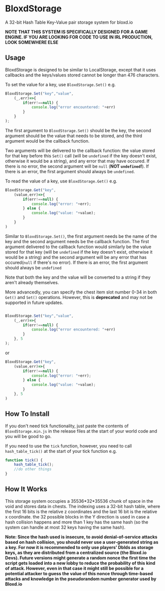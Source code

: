 # BloxdStorage
A 32-bit Hash Table Key-Value pair storage system for bloxd.io

**NOTE THAT THIS SYSTEM IS SPECIFICALLY DESIGNED FOR A GAME ENGINE. IF YOU ARE LOOKING FOR CODE TO USE IN IRL PRODUCTION, LOOK SOMEWHERE ELSE**

## Usage
BloxdStorage is designed to be similar to LocalStorage, except that it uses callbacks and the keys/values stored cannot be longer than 476 characters.

To set the value for a key, use `BloxdStorage.Set()` e.g.

```js
BloxdStorage.Set("key","value",
    (_,err)=>{
        if(err!==null) {
            console.log("error encountered: "+err)
        }
    }
);
```

The first argument to `BloxdStorage.Set()` should be the key, the second argument should be the value that needs to be stored, and the third argument would be the callback function.

Two arguments will be delivered to the callback function: the value stored for that key before this `Set()` call (will be `undefined` if the key doesn't exist, otherwise it would be a string), and any error that may have occured. If there is no error, the second argument will be `null` (**NOT `undefined`!**). If there is an error, the first argument should always be `undefined`.

To read the value of a key, use `BloxdStorage.Get()` e.g.

```js
BloxdStorage.Get("key",
    (value,err)=>{
        if(err!==null) {
            console.log("error: "+err);
        } else {
            console.log("value: "+value);
        }
    }
)
```

Similar to `BloxdStorage.Set()`, the first argument needs be the name of the key and the second argument needs be the callback function. The first argument delivered to the callback function would similarly be the value stored for that key (will be `undefined` if the key doesn't exist, otherwise it would be a string) and the second argument will be any error that has occured(`null` if there's no error). If there is an error, the first argument should always be `undefined`

Note that both the key and the value will be converted to a string if they aren't already themselves.

More advancedly, you can specify the chest item slot number 0-34 in both `Get()` and `Set()` operations. However, this is **deprecated** and may not be supported in future updates.

```js

BloxdStorage.Set("key","value",
    (_,err)=>{
        if(err!==null) {
            console.log("error encountered: "+err)
        }
    }, 5
);
```

or

```js
BloxdStorage.Get("key",
    (value,err)=>{
        if(err!==null) {
            console.log("error: "+err);
        } else {
            console.log("value: "+value);
        }
    }, 5
)
```

## How To Install

If you don't need tick functionality, just paste the contents of `BloxdStorage.min.js` in the release files at the start of your world code and you will be good to go.

If you need to use the `tick` function, however, you need to call `hash_table_tick()` at the start of your tick function e.g.

```js
function tick() {
    hash_table_tick();
    //do other things
}
```

## How It Works

This storage system occupies a 35536\*32\*35536 chunk of space in the void and stores data in chests. The indexing uses a 32-bit hash table, where the first 16 bits is the relative z coordinates and the last 16 bit is the relative x coordinate. the 32 possible blocks in the Y direction is used in case a hash collision happens and more than 1 key has the same hash (so the system can handle at most 32 keys having the same hash).

**Note: Since the hash used is insecure, to avoid denial-of-service attacks based on hash collision, you should never use a user-generated string as a key. For now it is recommended to only use players' DbIds as storage keys, as they are distributed from a centralized source \(the Bloxd.io Devs\). Future versions might generate a random nonce the first time the script gets loaded into a new lobby to reduce the probability of this kind of attack. However, even in that case it might still be possible for a potential attacker to guess the value of this nonce through time-based attacks and knowledge in the pseudorandom number generator used by Bloxd.io**
